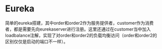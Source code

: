 # Eureka

简单的eureka搭建，其中order和order2作为服务提供者，customer作为消费者，都是需要先向eurekaserver进行注册。这里还通过在customer当中加入loadbalance注解，实现了对order和order2的负载均衡访问（order和order2的区别仅仅是启动的端口不一样）。